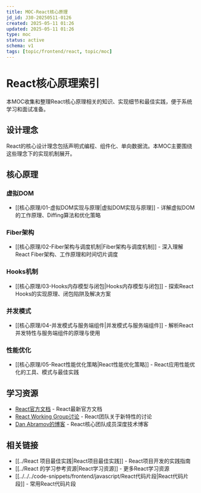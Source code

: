 ```yaml
---
title: MOC-React核心原理
jd_id: J30-20250511-0126
created: 2025-05-11 01:26
updated: 2025-05-11 01:26
type: moc
status: active
schema: v1
tags: [topic/frontend/react, topic/moc]
---
```


# React核心原理索引

本MOC收集和整理React核心原理相关的知识、实现细节和最佳实践，便于系统学习和面试准备。

## 设计理念

React的核心设计理念包括声明式编程、组件化、单向数据流。本MOC主要围绕这些理念下的实现机制展开。

## 核心原理

### 虚拟DOM

- [[核心原理/01-虚拟DOM实现与原理|虚拟DOM实现与原理]] - 详解虚拟DOM的工作原理、Diffing算法和优化策略

### Fiber架构

- [[核心原理/02-Fiber架构与调度机制|Fiber架构与调度机制]] - 深入理解React Fiber架构、工作原理和时间切片调度

### Hooks机制

- [[核心原理/03-Hooks内存模型与闭包|Hooks内存模型与闭包]] - 探索React Hooks的实现原理、闭包陷阱及解决方案  

### 并发模式

- [[核心原理/04-并发模式与服务端组件|并发模式与服务端组件]] - 解析React并发特性与服务端组件的原理与使用

### 性能优化

- [[核心原理/05-React性能优化策略|React性能优化策略]] - React应用性能优化的工具、模式与最佳实践

## 学习资源

- [React官方文档](https://react.dev/) - React最新官方文档
- [React Working Group讨论](https://github.com/reactwg/react-18) - React团队关于新特性的讨论
- [Dan Abramov的博客](https://overreacted.io/) - React核心团队成员深度技术博客

## 相关链接

- [[../React 项目最佳实践|React项目最佳实践]] - React项目开发的实践指南
- [[../React 的学习参考资源|React学习资源]] - 更多React学习资源
- [[../../../code-snippets/frontend/javascript/React代码片段|React代码片段]] - 常用React代码片段 